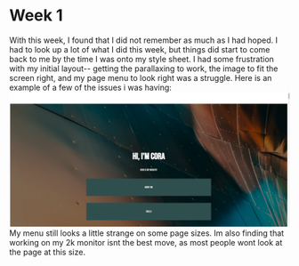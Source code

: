 # Week 1
With this week, I found that I did not remember as much as I had hoped. I had to look up a lot of what I did this week, but things did start to come back to me by the time I was onto my style sheet. I had some frustration with my initial layout-- getting the parallaxing to work, the image to fit the screen right, and my page menu to look right was a struggle. Here is an example of a few of the issues i was having:
![Incorrectly placed background image, and buttons far too small](./imgs/image.png)
My menu still looks a little strange on some page sizes. Im also finding that working on my 2k monitor isnt the best move, as most people wont look at the page at this size. 